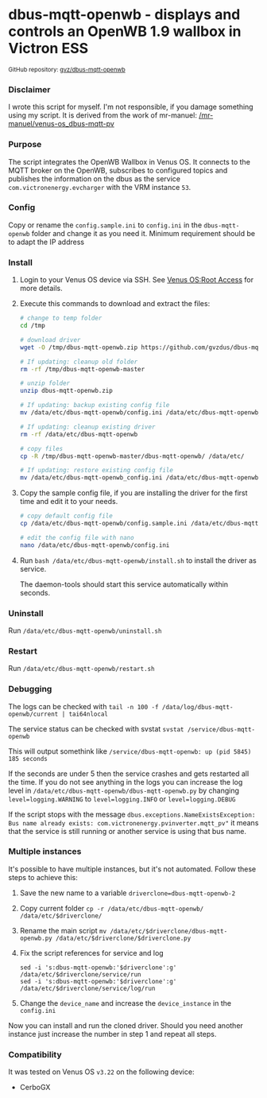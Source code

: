 # dbus-mqtt-openwb - displays and controls an OpenWB 1.9 wallbox in Victron ESS

<small>GitHub repository: [gvz/dbus-mqtt-openwb](https://github.com/gvzdus/dbus-mqtt-openwb)</small>

### Disclaimer

I wrote this script for myself. I'm not responsible, if you damage something using my script.
It is derived from the work of mr-manuel: [/mr-manuel/venus-os_dbus-mqtt-pv](https://github.com/mr-manuel/venus-os_dbus-mqtt-pv)</small>


### Purpose

The script integrates the OpenWB Wallbox in Venus OS.
It connects to the MQTT broker on the OpenWB, subscribes to configured topics and publishes the information on the dbus as the service `com.victronenergy.evcharger` with the VRM instance `53`.


### Config

Copy or rename the `config.sample.ini` to `config.ini` in the `dbus-mqtt-openwb` folder and change it as you need it.
Minimum requirement should be to adapt the IP address


### Install

1. Login to your Venus OS device via SSH. See [Venus OS:Root Access](https://www.victronenergy.com/live/ccgx:root_access#root_access) for more details.

2. Execute this commands to download and extract the files:

    ```bash
    # change to temp folder
    cd /tmp

    # download driver
    wget -O /tmp/dbus-mqtt-openwb.zip https://github.com/gvzdus/dbus-mqtt-openwb/archive/refs/heads/master.zip

    # If updating: cleanup old folder
    rm -rf /tmp/dbus-mqtt-openwb-master

    # unzip folder
    unzip dbus-mqtt-openwb.zip

    # If updating: backup existing config file
    mv /data/etc/dbus-mqtt-openwb/config.ini /data/etc/dbus-mqtt-openwb_config.ini

    # If updating: cleanup existing driver
    rm -rf /data/etc/dbus-mqtt-openwb

    # copy files
    cp -R /tmp/dbus-mqtt-openwb-master/dbus-mqtt-openwb/ /data/etc/

    # If updating: restore existing config file
    mv /data/etc/dbus-mqtt-openwb_config.ini /data/etc/dbus-mqtt-openwb/config.ini
    ```

3. Copy the sample config file, if you are installing the driver for the first time and edit it to your needs.

    ```bash
    # copy default config file
    cp /data/etc/dbus-mqtt-openwb/config.sample.ini /data/etc/dbus-mqtt-openwb/config.ini

    # edit the config file with nano
    nano /data/etc/dbus-mqtt-openwb/config.ini
    ```

4. Run `bash /data/etc/dbus-mqtt-openwb/install.sh` to install the driver as service.

   The daemon-tools should start this service automatically within seconds.

### Uninstall

Run `/data/etc/dbus-mqtt-openwb/uninstall.sh`

### Restart

Run `/data/etc/dbus-mqtt-openwb/restart.sh`

### Debugging

The logs can be checked with `tail -n 100 -f /data/log/dbus-mqtt-openwb/current | tai64nlocal`

The service status can be checked with svstat `svstat /service/dbus-mqtt-openwb`

This will output somethink like `/service/dbus-mqtt-openwb: up (pid 5845) 185 seconds`

If the seconds are under 5 then the service crashes and gets restarted all the time. If you do not see anything in the logs you can increase the log level in `/data/etc/dbus-mqtt-openwb/dbus-mqtt-openwb.py` by changing `level=logging.WARNING` to `level=logging.INFO` or `level=logging.DEBUG`

If the script stops with the message `dbus.exceptions.NameExistsException: Bus name already exists: com.victronenergy.pvinverter.mqtt_pv"` it means that the service is still running or another service is using that bus name.

### Multiple instances

It's possible to have multiple instances, but it's not automated. Follow these steps to achieve this:

1. Save the new name to a variable `driverclone=dbus-mqtt-openwb-2`

2. Copy current folder `cp -r /data/etc/dbus-mqtt-openwb/ /data/etc/$driverclone/`

3. Rename the main script `mv /data/etc/$driverclone/dbus-mqtt-openwb.py /data/etc/$driverclone/$driverclone.py`

4. Fix the script references for service and log
    ```
    sed -i 's:dbus-mqtt-openwb:'$driverclone':g' /data/etc/$driverclone/service/run
    sed -i 's:dbus-mqtt-openwb:'$driverclone':g' /data/etc/$driverclone/service/log/run
    ```

5. Change the `device_name` and increase the `device_instance` in the `config.ini`

Now you can install and run the cloned driver. Should you need another instance just increase the number in step 1 and repeat all steps.

### Compatibility

It was tested on Venus OS `v3.22` on the following device:

* CerboGX

